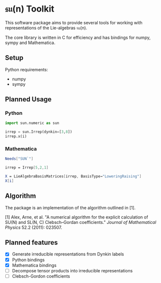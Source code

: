 # 𝔰𝔲(n) Toolkit

This software package aims to provide several tools for working with representations of the Lie-algebras 𝔰𝔲(n).

The core library is written in C for efficiency and has bindings for numpy, sympy and Mathematica.

## Setup

Python requirements:

* numpy
* sympy

## Planned Usage

### Python

```python
import sun.numeric as sun

irrep = sun.Irrep(dynkin=[3,8])
irrep.x(i)
```

### Mathematica

```mathematica
Needs["SUN`"]

irrep = Irrep[5,2,1]

X = LieAlgebraBasisMatrices[irrep, BasisType→"LoweringRaising"]
X[i]
```

## Algorithm

The package is an implementation of the algorithm outlined in [1].

[1] Alex, Arne, et al. "A numerical algorithm for the explicit calculation of SU(N) and SL(N, C) Clebsch–Gordan coefficients." *Journal of Mathematical Physics* 52.2 (2011): 023507.

## Planned features

- [x] Generate irreducible representations from Dynkin labels
- [x] Python bindings
- [x] Mathematica bindings
- [ ] Decompose tensor products into irreducible representations
- [ ] Clebsch-Gordon coefficients
